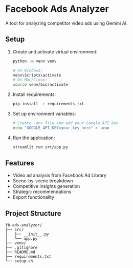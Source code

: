 # Facebook Ads Analyzer

A tool for analyzing competitor video ads using Gemini AI.

## Setup

1. Create and activate virtual environment:
    ```bash
    python -m venv venv

    # On Windows:
    venv\Scripts\activate
    # On Mac/Linux:
    source venv/bin/activate
    ```

2. Install requirements:
    ```bash
    pip install -r requirements.txt
    ```

3. Set up environment variables:
    ```bash
    # Create .env file and add your Google API key
    echo "GOOGLE_API_KEY=your_key_here" > .env
    ```

4. Run the application:
    ```bash
    streamlit run src/app.py
    ```

## Features
- Video ad analysis from Facebook Ad Library
- Scene-by-scene breakdown
- Competitive insights generation
- Strategic recommendations
- Export functionality

## Project Structure
```plaintext
fb-ads-analyzer/
├── src/
│   ├── __init__.py
│   └── app.py
├── venv/
├── .gitignore
├── README.md
├── requirements.txt
└── setup.sh
